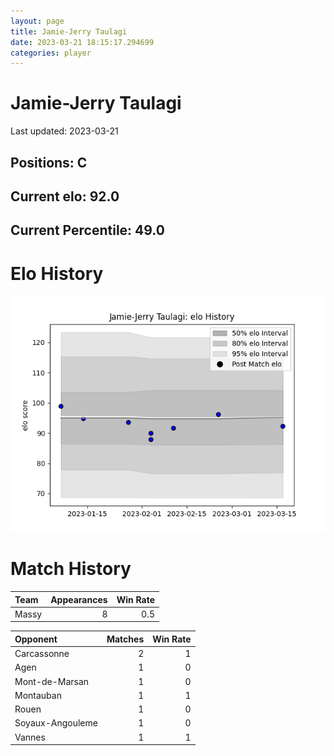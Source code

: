 ```yaml
---  
layout: page  
title: Jamie-Jerry Taulagi  
date: 2023-03-21 18:15:17.294699  
categories: player  
---
```

# Jamie-Jerry Taulagi


Last updated: 2023-03-21
## Positions: C

## Current elo: 92.0

## Current Percentile: 49.0

# Elo History


![elo history](history_Jamie-JerryTaulagi.png)
# Match History


| Team   |   Appearances |   Win Rate |
|:-------|--------------:|-----------:|
| Massy  |             8 |        0.5 |

| Opponent         |   Matches |   Win Rate |
|:-----------------|----------:|-----------:|
| Carcassonne      |         2 |          1 |
| Agen             |         1 |          0 |
| Mont-de-Marsan   |         1 |          0 |
| Montauban        |         1 |          1 |
| Rouen            |         1 |          0 |
| Soyaux-Angouleme |         1 |          0 |
| Vannes           |         1 |          1 |